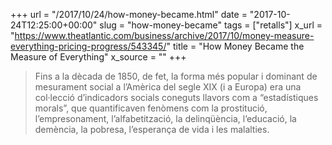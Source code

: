 +++
url = "/2017/10/24/how-money-became.html"
date = "2017-10-24T12:25:00+00:00"
slug = "how-money-became"
tags = ["retalls"]
x_url = "https://www.theatlantic.com/business/archive/2017/10/money-measure-everything-pricing-progress/543345/"
title = "How Money Became the Measure of Everything"
x_source = ""
+++


> Fins a la dècada de 1850, de fet, la forma més popular i dominant de mesurament social a l’Amèrica del segle XIX (i a Europa) era una col·lecció d’indicadors socials coneguts llavors com a “estadístiques morals”, que quantificaven fenòmens com la prostitució, l’empresonament, l’alfabetització, la delinqüència, l’educació, la demència, la pobresa, l’esperança de vida i les malalties.
